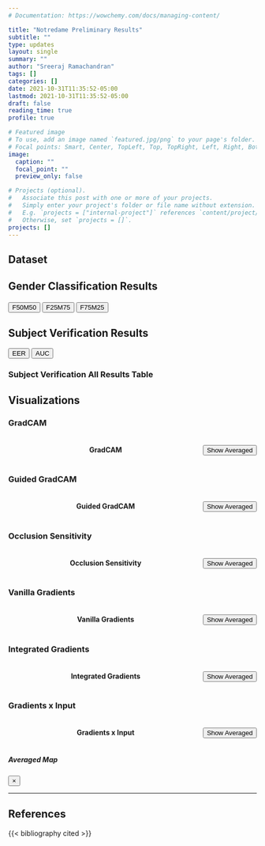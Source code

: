 ```yaml
---
# Documentation: https://wowchemy.com/docs/managing-content/

title: "Notredame Preliminary Results"
subtitle: ""
type: updates
layout: single
summary: ""
author: "Sreeraj Ramachandran"
tags: []
categories: []  
date: 2021-10-31T11:35:52-05:00
lastmod: 2021-10-31T11:35:52-05:00
draft: false
reading_time: true
profile: true

# Featured image
# To use, add an image named `featured.jpg/png` to your page's folder.
# Focal points: Smart, Center, TopLeft, Top, TopRight, Left, Right, BottomLeft, Bottom, BottomRight.
image:
  caption: ""
  focal_point: ""
  preview_only: false

# Projects (optional).
#   Associate this post with one or more of your projects.
#   Simply enter your project's folder or file name without extension.
#   E.g. `projects = ["internal-project"]` references `content/project/deep-learning/index.md`.
#   Otherwise, set `projects = []`.
projects: []
---
```


## Dataset



## Gender Classification Results
<h4 id='cm_title' style="text-align:center"></h4>
<div class='cm_container'>
  <div id="cm_btns_model" class="btn-group-vertical cm_btns_model"></div>
  <div class="cm">
    <div id="cm_btns_tm" class="btn-group cm_btns_tm">
      <input id="cm_btns_tm_5050" type="button" value="F50M50" class="btn btn-light active"></input>
      <input id="cm_btns_tm_2575" type="button" value="F25M75" class="btn btn-light"></input>
      <input id="cm_btns_tm_7525" type="button" value="F75M25" class="btn btn-light"></input>
    </div>
    <div id='cm'></div>
  </div>
</div>

<div class="cm_container">
  <div id="gc_btns_model" class="btn-group-vertical cm_btns_model"></div>
  
  <div class="cm">
    <div id="gc_acc"></div>
  </div>
  
</div>

## Subject Verification Results
<div class="cm_container">
  <div id="tb_btns_model" class="btn-group-vertical cm_btns_model"></div>
  
  <div class="cm">
    <div id="sv_eer"></div>
  </div>
  
</div>
<div id="tb_btns_tm" class="btn-group cm_btns_tm cm_container">
    <input id="tb_btns_eer" type="button" value="EER" class="btn btn-light active"></input>
    <input id="tb_btns_auc" type="button" value="AUC" class="btn btn-light"></input>
</div>

### Subject Verification All Results Table
<div id="sv_table" class="cm_container"></div>

## Visualizations
### GradCAM
<div class="gallery_container">
  <div style="display:flex;align-items:baseline">
    <h4 style="text-align:center;width:100%">GradCAM</h4>
    <input id="viz_gradcam_avgbtn" type="button" value="Show Averaged" class="btn btn-info" data-toggle="modal" data-target=".bd-example-modal-xl"></input>
  </div>

  <div class="viz_container">
    <div id="viz_gradcam_models" class="viz_btns btn-group-vertical"></div>
    <div id="viz_gradcam" class="gallery"></div>
    <div id="viz_gradcam_class" class="viz_btns btn-group-vertical viz_class"></div>
  </div>
  <div id="viz_gradcam_opts" class="viz_opts btn-group"></div>
</div>


### Guided GradCAM
<div class="gallery_container">
  <div style="display:flex;align-items:baseline">
    <h4 style="text-align:center;width:100%">Guided GradCAM</h4>
    <input id="viz_guided_gradcam_avgbtn" type="button" value="Show Averaged" class="btn btn-info" data-toggle="modal" data-target=".bd-example-modal-xl"></input>
  </div>
  <div class="viz_container">
    <div id="viz_guided_gradcam_models" class="viz_btns btn-group-vertical"></div>
    <div id="viz_guided_gradcam" class="gallery"></div>
    <div id="viz_guided_gradcam_class" class="viz_btns btn-group-vertical viz_class"></div>
  </div>
  <div id="viz_guided_gradcam_opts" class="viz_opts btn-group"></div>
</div>

### Occlusion Sensitivity
<div class="gallery_container">
  <div style="display:flex;align-items:baseline">
    <h4 style="text-align:center;width:100%">Occlusion Sensitivity</h4>
    <input id="viz_occlusion_sensitivity_avgbtn" type="button" value="Show Averaged" class="btn btn-info" data-toggle="modal" data-target=".bd-example-modal-xl"></input>
  </div>
  <div class="viz_container">
    <div id="viz_occlusion_sensitivity_models" class="viz_btns btn-group-vertical"></div>
    <div id="viz_occlusion_sensitivity" class="gallery"></div>
    <div id="viz_occlusion_sensitivity_class" class="viz_btns btn-group-vertical viz_class"></div>
  </div>
  <div id="viz_occlusion_sensitivity_opts" class="viz_opts btn-group"></div>
</div>

### Vanilla Gradients
<div class="gallery_container">
  <div style="display:flex;align-items:baseline">
    <h4 style="text-align:center;width:100%">Vanilla Gradients</h4>
    <input id="viz_vanilla_gradients_avgbtn" type="button" value="Show Averaged" class="btn btn-info" data-toggle="modal" data-target=".bd-example-modal-xl"></input>
  </div>
  <div class="viz_container">
    <div id="viz_vanilla_gradients_models" class="viz_btns btn-group-vertical"></div>
    <div id="viz_vanilla_gradients" class="gallery"></div>
    <div id="viz_vanilla_gradients_class" class="viz_btns btn-group-vertical viz_class"></div>
  </div>
  <div id="viz_vanilla_gradients_opts" class="viz_opts btn-group"></div>
</div>

### Integrated Gradients
<div class="gallery_container">
  <div style="display:flex;align-items:baseline">
    <h4 style="text-align:center;width:100%">Integrated Gradients</h4>
    <input id="viz_integrated_gradients_avgbtn" type="button" value="Show Averaged" class="btn btn-info" data-toggle="modal" data-target=".bd-example-modal-xl"></input>
  </div>
  <div class="viz_container">
    <div id="viz_integrated_gradients_models" class="viz_btns btn-group-vertical"></div>
    <div id="viz_integrated_gradients" class="gallery"></div>
    <div id="viz_integrated_gradients_class" class="viz_btns btn-group-vertical viz_class"></div>
  </div>
  <div id="viz_integrated_gradients_opts" class="viz_opts btn-group"></div>
</div>

<!-- ### SmoothGrad
<div class="gallery_container">
  <div style="display:flex;align-items:baseline">
    <h4 style="text-align:center;width:100%">SmoothGrad</h4>
    <input id="viz_smoothgrad_avgbtn" type="button" value="Show Averaged" class="btn btn-info" data-toggle="modal" data-target=".bd-example-modal-xl"></input>
  </div>
  <div class="viz_container">
    <div id="viz_smoothgrad_models" class="viz_btns btn-group-vertical"></div>
    <div id="viz_smoothgrad" class="gallery"></div>
    <div id="viz_smoothgrad_class" class="viz_btns btn-group-vertical viz_class"></div>
  </div>
  <div id="viz_smoothgrad_opts" class="viz_opts btn-group"></div>
</div> -->

### Gradients x Input
<div class="gallery_container">
  <div style="display:flex;align-items:baseline">
    <h4 style="text-align:center;width:100%">Gradients x Input</h4>
    <input id="viz_gradients_input_avgbtn" type="button" value="Show Averaged" class="btn btn-info" data-toggle="modal" data-target=".bd-example-modal-xl"></input>
  </div>
  <div class="viz_container">
    <div id="viz_gradients_input_models" class="viz_btns btn-group-vertical"></div>
    <div id="viz_gradients_input" class="gallery"></div>
    <div id="viz_gradients_input_class" class="viz_btns btn-group-vertical viz_class"></div>
  </div>
  <div id="viz_gradients_input_opts" class="viz_opts btn-group"></div>
</div>


<div class="modal fade bd-example-modal-xl" tabindex="-1" role="dialog" aria-labelledby="myExtraLargeModalLabel" aria-hidden="true">
  <div class="modal-dialog modal-lg">
    <div class="modal-content">
      <div class="modal-header">
        <h5 class="modal-title">Averaged Map</h5>
        <button type="button" class="close" data-dismiss="modal" aria-label="Close">
          <span aria-hidden="true">&times;</span>
        </button>
      </div>
      <img id="viz_avg_modal" src="">
    </div>
  </div>
</div>


---

## References

{{< bibliography cited >}}

<script type="application/javascript" src="ufpr.js"></script>